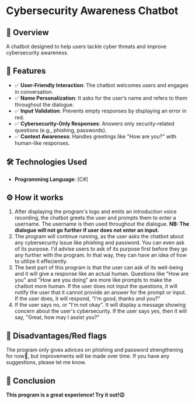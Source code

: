 # Cybersecurity Awareness Chatbot

## 📌 Overview
A chatbot designed to help users tackle cyber threats and improve cybersecurity awareness.

## 🚀 Features
- ✅ **User-Friendly Interaction**: The chatbot welcomes users and engages in conversation.
- ✅ **Name Personalization**: It asks for the user’s name and refers to them throughout the dialogue.
- ✅ **Input Validation**: Prevents empty responses by displaying an error in red.
- ✅ **Cybersecurity-Only Responses**: Answers only security-related questions (e.g., phishing, passwords).
- ✅ **Context Awareness**: Handles greetings like "How are you?" with human-like responses.

## 🛠️ Technologies Used
- **Programming Language**: [C#]

## ⚙️ How it works
1. After displaying the program's logo and emits an introduction voice recording,
   the chatbot greets the user and prompts them to enter a username. The username is then used throughout the dialogue. **NB: The dialogue will not go further if user does not enter an input.**
2. The program will continue running, as the user asks the chatbot about any cybersecurity issue like phishing and password. You can even ask of its purpose. I'd advise users to ask of its purpose first before they go any further with the program. In that way, they can have an idea of how to utilize it effeciently.
3. The best part of this program is that the user can ask of its well-being and it will give a response like an actual human. Questions like "How are you" and "How are you doing" are more like prompts to make the chatbot more human. If the user does not input the questions, it will notify the user that it cannot provide an answer for the prompt or input. If the user does, it will respond, "I'm good, thanks and you?"
4. If the user says no, or "I'm not okay". It will display a message showing concern about the user's cybersecurity. If the user says yes, then it will say, "Great, how may I assist you?"

## 🚩 Disadvantages/Red flags
The program only gives advices on phishing and password strengthening for now😬, but improvements will be made over time. If you have any suggestions, please let me know.

## 🏁 Conclusion
**This program is a great experience! Try it out!😉**



